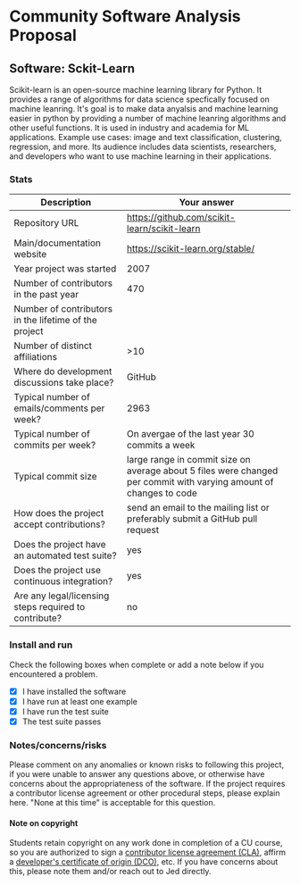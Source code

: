 # Community Software Analysis Proposal

## Software: Sckit-Learn

Scikit-learn is an open-source machine learning library for Python. It provides a range of algorithms for data science specfically focused on machine leanring. It's goal is to make data anyalsis and machine learning easier in python by providing a number of machine leanring algorithms and other useful functions. It is used in industry and academia for ML applications. Example use cases: image and text classification, clustering, regression, and more. Its audience includes data scientists, researchers, and developers who want to use machine learning in their applications.


### Stats

| Description | Your answer |
|---------|-----------|
| Repository URL |  https://github.com/scikit-learn/scikit-learn  |
| Main/documentation website |  https://scikit-learn.org/stable/  |
| Year project was started |  2007 |
| Number of contributors in the past year | 470 |
| Number of contributors in the lifetime of the project |  |
| Number of distinct affiliations | >10 |
| Where do development discussions take place? | GitHub |
| Typical number of emails/comments per week? |  2963 |
| Typical number of commits per week? | On avergae of the last year 30 commits a week |
| Typical commit size | large range in commit size on average about 5 files were changed per commit with varying amount of changes to code|
| How does the project accept contributions? | send an email to the mailing list or preferably submit a GitHub pull request |
| Does the project have an automated test suite? | yes |
| Does the project use continuous integration? | yes |
| Are any legal/licensing steps required to contribute? | no |

### Install and run

Check the following boxes when complete or add a note below if you
encountered a problem.

- [x] I have installed the software
- [x] I have run at least one example
- [x] I have run the test suite
- [x] The test suite passes

### Notes/concerns/risks

Please comment on any anomalies or known risks to following this
project, if you were unable to answer any questions above, or
otherwise have concerns about the appropriateness of the software.  If
the project requires a contributor license agreement or other
procedural steps, please explain here.  "None at this time" is
acceptable for this question.

#### Note on copyright
Students retain copyright on any work done in completion of a CU
course, so you are authorized to sign a [contributor license
agreement (CLA)](https://en.wikipedia.org/wiki/Contributor_License_Agreement),
affirm a [developer's certificate of
origin (DCO)](https://en.wikipedia.org/wiki/Developer_Certificate_of_Origin),
etc.  If you have concerns about this, please note them and/or reach
out to Jed directly.
